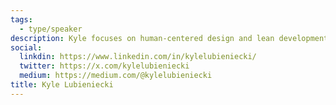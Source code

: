 ```yaml
---
tags:
  - type/speaker
description: Kyle focuses on human-centered design and lean development to help companies build and grow higher quality products. Kyle currently leads product at The Rumie Initiative, a non-profit that is designing a world where everyone has equal access to learning. Kyle believes many of today’s challenges are rooted in a fundamental digital divide and is driven to improve life in the offline world using the online one.
social:
  linkdin: https://www.linkedin.com/in/kylelubieniecki/
  twitter: https://x.com/kylelubieniecki
  medium: https://medium.com/@kylelubieniecki
title: Kyle Lubieniecki
---
```


